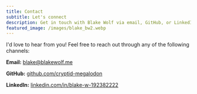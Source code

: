 ```yaml
---
title: Contact
subtitle: Let's connect
description: Get in touch with Blake Wolf via email, GitHub, or LinkedIn.
featured_image: /images/blake_bw2.webp
---
```


I'd love to hear from you! Feel free to reach out through any of the following channels:

**Email:** [blake@blakewolf.me](mailto:blake@blakewolf.me)

**GitHub:** [github.com/cryptid-megalodon](https://github.com/cryptid-megalodon)

**LinkedIn:** [linkedin.com/in/blake-w-192382222](https://www.linkedin.com/in/blake-w-192382222/)

